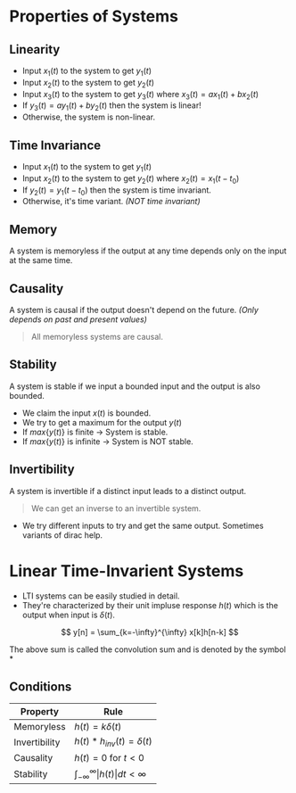 # Properties of Systems

## Linearity
- Input $x_1(t)$ to the system to get $y_1(t)$
- Input $x_2(t)$ to the system to get $y_2(t)$
- Input $x_3(t)$ to the system to get $y_3(t)$ where $x_3(t) = ax_1(t) + bx_2(t)$
- If $y_3(t) = ay_1(t) + by_2(t)$ then the system is linear!
- Otherwise, the system is non-linear.

## Time Invariance
- Input $x_1(t)$ to the system to get $y_1(t)$
- Input $x_2(t)$ to the system to get $y_2(t)$ where $x_2(t) = x_1(t-t_0)$
- If $y_2(t) = y_1(t-t_0)$ then the system is time invariant.
- Otherwise, it's time variant. *(NOT time invariant)*

## Memory
A system is memoryless if the output at any time depends only on the input at the same time.

## Causality
A system is causal if the output doesn't depend on the future. *(Only depends on past and present values)*

> All memoryless systems are causal.

## Stability
A system is stable if we input a bounded input and the output is also bounded.
- We claim the input $x(t)$ is bounded.
- We try to get a maximum for the output $y(t)$
- If $max\{y(t)\}$ is finite $\rightarrow$ System is stable.
- If $max\{y(t)\}$ is infinite $\rightarrow$ System is NOT stable.

## Invertibility
A system is invertible if a distinct input leads to a distinct output.
> We can get an inverse to an invertible system.

- We try different inputs to try and get the same output. Sometimes variants of dirac help.

# Linear Time-Invarient Systems

- LTI systems can be easily studied in detail.
- They're characterized by their unit impluse response $h(t)$ which is the output when input is $\delta(t)$.

$$ y[n] = \sum_{k=-\infty}^{\infty} x[k]h[n-k] $$

The above sum is called the convolution sum and is denoted by the symbol $*$

## Conditions

| Property      | Rule                                         |
| ------------- | -------------------------------------------- |
| Memoryless        | $h(t) = k\delta(t)$                          |
| Invertibility | $h(t) * h_{inv}(t) = \delta(t)$              |
| Causality     | $h(t) = 0$ for $t < 0$                       |
| Stability     | $\int_{-\infty}^\infty \|h(t)\| dt < \infty$ |